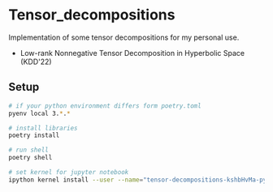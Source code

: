 # Tensor_decompositions
Implementation of some tensor decompositions for my personal use.

* Low-rank Nonnegative Tensor Decomposition in Hyperbolic Space (KDD'22)


## Setup
```bash
# if your python environment differs form poetry.toml
pyenv local 3.*.*

# install libraries
poetry install

# run shell
poetry shell

# set kernel for jupyter notebook
ipython kernel install --user --name="tensor-decompositions-kshbHvMa-py3.9" 
```


